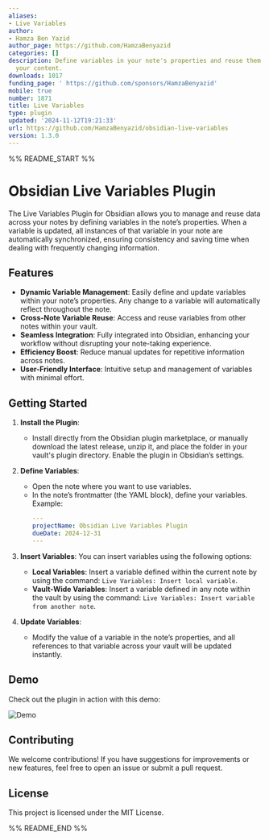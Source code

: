 ```yaml
---
aliases:
- Live Variables
author:
- Hamza Ben Yazid
author_page: https://github.com/HamzaBenyazid
categories: []
description: Define variables in your note's properties and reuse them throughout
  your content.
downloads: 1017
funding_page: ' https://github.com/sponsors/HamzaBenyazid'
mobile: true
number: 1871
title: Live Variables
type: plugin
updated: '2024-11-12T19:21:33'
url: https://github.com/HamzaBenyazid/obsidian-live-variables
version: 1.3.0
---
```


%% README_START %%

# Obsidian Live Variables Plugin

The Live Variables Plugin for Obsidian allows you to manage and reuse data across your notes by defining variables in the note’s properties. When a variable is updated, all instances of that variable in your note are automatically synchronized, ensuring consistency and saving time when dealing with frequently changing information.

## Features
- **Dynamic Variable Management**: Easily define and update variables within your note’s properties. Any change to a variable will automatically reflect throughout the note.
- **Cross-Note Variable Reuse**: Access and reuse variables from other notes within your vault.
- **Seamless Integration**: Fully integrated into Obsidian, enhancing your workflow without disrupting your note-taking experience.
- **Efficiency Boost**: Reduce manual updates for repetitive information across notes.
- **User-Friendly Interface**: Intuitive setup and management of variables with minimal effort.

## Getting Started

1. **Install the Plugin**:
   - Install directly from the Obsidian plugin marketplace, or manually download the latest release, unzip it, and place the folder in your vault's plugin directory. Enable the plugin in Obsidian’s settings.

2. **Define Variables**:
   - Open the note where you want to use variables.
   - In the note’s frontmatter (the YAML block), define your variables. Example:
     ```yaml
     ---
     projectName: Obsidian Live Variables Plugin
     dueDate: 2024-12-31
     ---
     ```

3. **Insert Variables**:
   You can insert variables using the following options:
   - **Local Variables**: Insert a variable defined within the current note by using the command: `Live Variables: Insert local variable`.
   - **Vault-Wide Variables**: Insert a variable defined in any note within the vault by using the command: `Live Variables: Insert variable from another note`.

4. **Update Variables**:
   - Modify the value of a variable in the note’s properties, and all references to that variable across your vault will be updated instantly.

## Demo
Check out the plugin in action with this demo:

![Demo](https://raw.githubusercontent.com/HamzaBenyazid/obsidian-live-variables/HEAD/demo/demo.gif)

## Contributing
We welcome contributions! If you have suggestions for improvements or new features, feel free to open an issue or submit a pull request.

## License
This project is licensed under the MIT License.


%% README_END %%